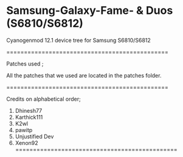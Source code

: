 Samsung-Galaxy-Fame- & Duos (S6810/S6812)
==============================================

Cyanogenmod 12.1 device tree for Samsung S6810/S6812

==============================================

Patches used ;

All the patches that we used are located in the patches folder.

==============================================


Credits on alphabetical order; 

1. Dhinesh77
2. Karthick111
3. K2wl
4. pawitp
5. Unjustified Dev
6. Xenon92
==============================================
